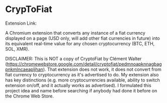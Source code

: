 # CrypToFiat

Extension Link:

A Chromium extension that converts any instance of a fiat currency displayed on a page (USD only, will add other fiat currencies in future) into its equivalent real-time value for any chosen cryptocurrency (BTC, ETH, SOL, XMR). 


DISCLAIMER: This is NOT a copy of CryptoFiat by Clément Walter (https://chromewebstore.google.com/detail/cryptofiat/pedmnoapknnagbagpnkmlncaeapljhan). That extension does not work, it does not convert from fiat currency to cryptocurrency as it's advertised to do. My extension also has key distinctions (e.g. more cryptocurrencies available, ability to switch extension on/off, and it actually works as advertised). I formulated this project idea and name before searching if anybody had done it before on the Chrome Web Store. 
